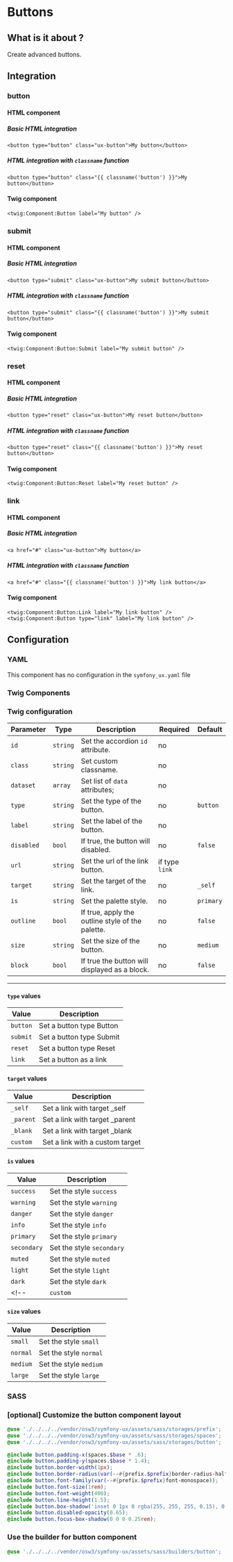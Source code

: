 # Buttons

## What is it about ?

Create advanced buttons.

## Integration

<!-- tabs:start -->

### **button**

#### HTML component

##### Basic HTML integration

```twig
<button type="button" class="ux-button">My button</button> 
``` 

##### HTML integration with `classname` function

```twig
<button type="button" class="{{ classname('button') }}">My button</button> 
``` 

#### Twig component

```twig
<twig:Component:Button label="My button" />
``` 

### **submit**

#### HTML component

##### Basic HTML integration

```twig
<button type="submit" class="ux-button">My submit button</button> 
``` 

##### HTML integration with `classname` function

```twig
<button type="submit" class="{{ classname('button') }}">My submit button</button> 
``` 

#### Twig component

```twig
<twig:Component:Button:Submit label="My submit button" />
``` 

### **reset**

#### HTML component

##### Basic HTML integration

```twig
<button type="reset" class="ux-button">My reset button</button> 
``` 

##### HTML integration with `classname` function

```twig
<button type="reset" class="{{ classname('button') }}">My reset button</button> 
``` 

#### Twig component

```twig
<twig:Component:Button:Reset label="My reset button" />
``` 

### **link**

#### HTML component

##### Basic HTML integration

```twig
<a href="#" class="ux-button">My button</a> 
``` 

##### HTML integration with `classname` function

```twig
<a href="#" class="{{ classname('button') }}">My link button</a> 
``` 

#### Twig component

```twig
<twig:Component:Button:Link label="My link button" />
<twig:Component:Button type="link" label="My link button" />
``` 

<!-- tabs:end -->


## Configuration

<!-- tabs:start -->
### **YAML**

This component has no configuration in the `symfony_ux.yaml` file

### **Twig Components**

### Twig configuration

| Parameter | Type | Description | Required | Default |
|-|-|-|-|-|
| `id` | `string` | Set the accordion `id` attribute. | no |  |
| `class` | `string` | Set custom classname. | no |  |
| `dataset` | `array` | Set list of `data` attributes; | no |  |
| `type` | `string` | Set the type of the button. | no | `button` |
| `label` | `string` | Set the label of the button. | no |  |
| `disabled` | `bool` | If true, the button will disabled. | no | `false` |
| `url` | `string` | Set the url of the link button. | if type `link` |  |
| `target` | `string` | Set the target of the link. | no | `_self` |
| `is` | `string` | Set the palette  style. | no | `primary` |
| `outline` | `bool` | If true, apply the outline style of the palette. | no | `false` |
| `size` | `string` | Set the size of the button. | no | `medium` |
| `block` | `bool` | If true the button will displayed as a block. | no | `false` |

<hr>

#### `type` values

| Value | Description |
|-|-|
| `button` | Set a button type Button |
| `submit` | Set a button type Submit |
| `reset` | Set a button type Reset |
| `link` | Set a button as a link |

#### `target` values

| Value | Description |
|-|-|
| `_self` | Set a link with target _self |
| `_parent` | Set a link with target _parent |
| `_blank` | Set a link with target _blank |
| `custom` | Set a link with a custom target |

#### `is` values

| Value | Description |
|-|-|
| `success` | Set the style `success` |
| `warning` | Set the style `warning` |
| `danger` | Set the style `danger` |
| `info` | Set the style `info` |
| `primary` | Set the style `primary` |
| `secondary` | Set the style `secondary` |
| `muted` | Set the style `muted` |
| `light` | Set the style `light` |
| `dark` | Set the style `dark` |
<!-- | `custom` | Set the style of the custom palette | -->

#### `size` values

| Value | Description |
|-|-|
| `small` | Set the style `small` |
| `normal` | Set the style `normal` |
| `medium` | Set the style `medium` |
| `large` | Set the style `large` |

### **SASS**

### [optional] Customize the button component layout

```scss 
@use './../../../vendor/osw3/symfony-ux/assets/sass/storages/prefix';
@use './../../../vendor/osw3/symfony-ux/assets/sass/storages/spaces';
@use './../../../vendor/osw3/symfony-ux/assets/sass/storages/button';

@include button.padding-x(spaces.$base * .6);
@include button.padding-y(spaces.$base * 1.4);
@include button.border-width(1px);
@include button.border-radius(var(--#{prefix.$prefix}border-radius-half-pill));
@include button.font-family(var(--#{prefix.$prefix}font-monospace));
@include button.font-size(1rem);
@include button.font-weight(400);
@include button.line-height(1.5);
@include button.box-shadow('inset 0 1px 0 rgba(255, 255, 255, 0.15), 0 1px 1px rgba(0, 0, 0, 0.075)');
@include button.disabled-opacity(0.65);
@include button.focus-box-shadow(0 0 0 0.25rem);
```

### Use the builder for button component

```scss 
@use './../../../vendor/osw3/symfony-ux/assets/sass/builders/button';
```

<!-- tabs:end -->
